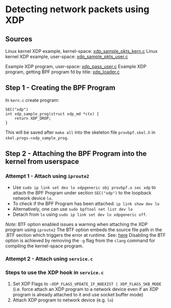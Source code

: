 # Detecting network packets using XDP

## Sources

Linux kernel XDP example, kernel-space: [xdp_sample_pkts_kern.c](https://git.kernel.org/pub/scm/linux/kernel/git/torvalds/linux.git/tree/samples/bpf/xdp_sample_pkts_kern.c)
Linux kernel XDP example, user-space: [xdp_sample_pkts_user.c](https://git.kernel.org/pub/scm/linux/kernel/git/torvalds/linux.git/tree/samples/bpf/xdp_sample_pkts_user.c)

Example XDP program, user-space: [xdp_pass_user.c](https://github.com/xdp-project/xdp-tutorial/blob/master/basic01-xdp-pass/xdp_pass_user.c)
Example XDP program, getting BPF program fd by title: [xdp_loader.c](https://github.com/xdp-project/xdp-tutorial/blob/master/basic02-prog-by-name/xdp_loader.c)

## Step 1 - Creating the BPF Program
In `kern.c` create program:
```
SEC("xdp")
int xdp_sample_prog(struct xdp_md *ctx) {
    return XDP_DROP;
}
```

This will be saved after `make all` into the skeleton file `provbpf.skel.h`
in `skel.progs->xdp_sample_prog`.

## Step 2 - Attaching the BPF Program into the kernel from userspace
### Attempt 1 - Attach using `iproute2`

- Use `sudo ip link set dev lo xdpgeneric obj provbpf.o sec xdp` to attach the BPF Program under section `SEC("xdp")` to the loopback network device `lo`.
- To check if the BPF Program has been attached: `ip link show dev lo`
- Alternatively, one can use `sudo bpftool net list dev lo`
- Detach from `lo` using `sudo ip link set dev lo xdpgeneric off`.

*Note:* BTF option enabled issues a warning when attaching the XDP program using `iproute2`
The BTF option embeds the source file path in the .BTF section which triggers the error at runtime. See: [here](https://github.com/xdp-project/xdp-tutorial/issues/38)
Disabling the BTF option is achieved by removing the `-g` flag from the `clang` command for compiling
the kernel-space program.

### Attempt 2 - Attach using `service.c`

### Steps to use the XDP hook in `service.c`
1. Set XDP Flags to `~XDP_FLAGS_UPDATE_IF_NOEXIST | XDP_FLAGS_SKB_MODE`
(i.e. force attach an XDP program to a network device even if an XDP program is
    already attached to it and use socket buffer mode)
1. Attach XDP program to network device (e.g. `lo`)
